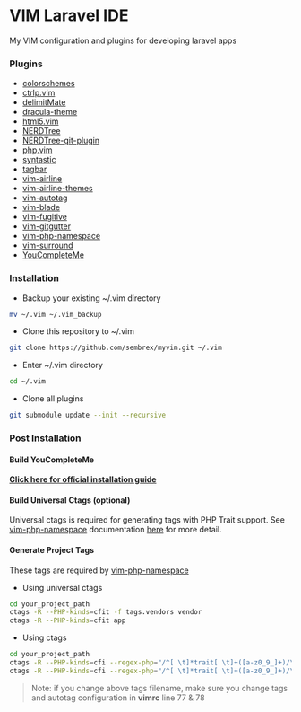 # VIM Laravel IDE
My VIM configuration and plugins for developing laravel apps



### Plugins
- [colorschemes](https://github.com/flazz/vim-colorschemes)
- [ctrlp.vim](https://github.com/kien/ctrlp.vim)
- [delimitMate](https://github.com/Raimondi/delimitMate)
- [dracula-theme](https://github.com/dracula/vim)
- [html5.vim](https://github.com/othree/html5.vim)
- [NERDTree](https://github.com/scrooloose/nerdtree)
- [NERDTree-git-plugin](https://github.com/Xuyuanp/nerdtree-git-plugin)
- [php.vim](https://github.com/StanAngeloff/php.vim)
- [syntastic](https://github.com/vim-syntastic/syntastic)
- [tagbar](https://github.com/majutsushi/tagbar)
- [vim-airline](https://github.com/vim-airline/vim-airline)
- [vim-airline-themes](https://github.com/vim-airline/vim-airline-themes)
- [vim-autotag](https://github.com/craigemery/vim-autotag)
- [vim-blade](https://github.com/jwalton512/vim-blade)
- [vim-fugitive](https://github.com/tpope/vim-fugitive)
- [vim-gitgutter](https://github.com/airblade/vim-gitgutter)
- [vim-php-namespace](https://github.com/arnaud-lb/vim-php-namespace)
- [vim-surround](https://github.com/tpope/vim-surround)
- [YouCompleteMe](https://github.com/Valloric/YouCompleteMe)



### Installation
- Backup your existing ~/.vim directory
```bash
mv ~/.vim ~/.vim_backup
```
- Clone this repository to ~/.vim
```bash
git clone https://github.com/sembrex/myvim.git ~/.vim
```
- Enter ~/.vim directory
```bash
cd ~/.vim
```
- Clone all plugins
```bash
git submodule update --init --recursive
```



### Post Installation
#### Build YouCompleteMe
[__Click here for official installation guide__](https://github.com/Valloric/YouCompleteMe#installation)
#### Build Universal Ctags (optional)
Universal ctags is required for generating tags with PHP Trait support. See [vim-php-namespace](https://github.com/arnaud-lb/vim-php-namespace) documentation [here](https://github.com/arnaud-lb/vim-php-namespace) for more detail.
#### Generate Project Tags
These tags are required by [vim-php-namespace](https://github.com/arnaud-lb/vim-php-namespace)

- Using universal ctags
```bash
cd your_project_path
ctags -R --PHP-kinds=cfit -f tags.vendors vendor
ctags -R --PHP-kinds=cfit app
```
- Using ctags
```bash
cd your_project_path
ctags -R --PHP-kinds=cfi --regex-php="/^[ \t]*trait[ \t]+([a-z0_9_]+)/\1/t,traits/i" -f tags.vendors vendor
ctags -R --PHP-kinds=cfi --regex-php="/^[ \t]*trait[ \t]+([a-z0_9_]+)/\1/t,traits/i" app
```
>Note: if you change above tags filename, make sure you change tags and autotag configuration in **vimrc** line 77 & 78
